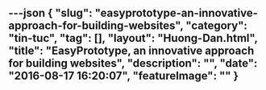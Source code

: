 ---json
{
    "slug": "easyprototype-an-innovative-approach-for-building-websites",
    "category": "tin-tuc",
    "tag": [],
    "layout": "Huong-Dan.html",
    "title": "EasyPrototype, an innovative approach for building websites",
    "description": "",
    "date": "2016-08-17 16:20:07",
    "featureImage": ""
}
---
